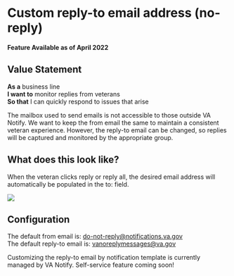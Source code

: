 # Custom reply-to email address (no-reply)
**Feature Available as of April 2022**

## Value Statement

**As a** business line<br>
**I want to** monitor replies from veterans<br>
**So that** I can quickly respond to issues that arise<br>

The mailbox used to send emails is not accessible to those outside VA Notify. We want to keep the from email the same to maintain a consistent veteran experience. However, the reply-to email can be changed, so replies will be captured and monitored by the appropriate group.

## What does this look like?
When the veteran clicks reply or reply all, the desired email address will automatically be populated in the to: field.

![](https://github.com/department-of-veterans-affairs/va.gov-team/blob/master/products/va-notify/images/no-reply%20image.png)

## Configuration
The default from email is: do-not-reply@notifications.va.gov  
The default reply-to email is: vanoreplymessages@va.gov  

Customizing the reply-to email by notification template is currently managed by VA Notify. Self-service feature coming soon!
